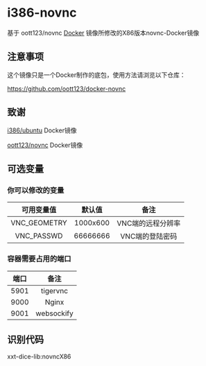 # i386-novnc
基于 oott123/novnc [Docker](https://hub.docker.com/r/oott123/novnc) 镜像所修改的X86版本novnc-Docker镜像
## 注意事项
这个镜像只是一个Docker制作的底包，使用方法请浏览以下仓库：
  
https://github.com/oott123/docker-novnc
## 致谢
[i386/ubuntu](https://hub.docker.com/r/i386/ubuntu) Docker镜像
	
[oott123/novnc](https://github.com/oott123/docker-novnc) Docker镜像
## 可选变量
### 你可以修改的变量
可用变量值 | 默认值 | 备注
:-:|:-:|:-:
VNC_GEOMETRY |1000x600 | VNC端的远程分辨率
VNC_PASSWD  |66666666 | VNC端的登陆密码
	
### 容器需要占用的端口
端口 |  备注
:-:|:-:
5901 | tigervnc
9000 | Nginx
9001 | websockify
## 识别代码
xxt-dice-lib:novncX86
